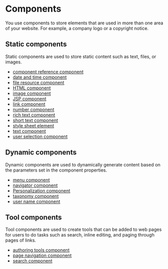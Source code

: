 # Components

You use components to store elements that are used in more than one area of your website. For example, a company logo or a copyright notice.

## Static components

Static components are used to store static content such as text, files, or images.

-   [component reference component](../../../manage_content/wcm/wcm_artifacts/elements/howto_work_with_elements/selection_element/wcm_dev_elements_comp-reference.md)
-   [date and time component](../../../manage_content/wcm/wcm_artifacts/elements/howto_work_with_elements/selection_element/wcm_dev_elements_date-time.md)
-   [file resource component](../../../manage_content/wcm/wcm_artifacts/elements/howto_work_with_elements/using_file_resource_element/wcm_dev_elements_fileresource.md)
-   [HTML component](../../../manage_content/wcm/wcm_artifacts/elements/howto_work_with_elements/richtext_element/wcm_dev_elements_text-richtext-html.md)
-   [image component](../../../manage_content/wcm/wcm_artifacts/elements/howto_work_with_elements/image_element/wcm_dev_elements_image.md)
-   [JSP component](../../../manage_content/wcm/wcm_artifacts/elements/howto_work_with_elements/jsp_element/wcm_dev_elements_jsp.md)
-   [link component](../../../manage_content/wcm/wcm_artifacts/elements/howto_work_with_elements/links_element/wcm_dev_elements_link.md)
-   [number component](../../../manage_content/wcm/wcm_artifacts/elements/howto_work_with_elements/number_element/wcm_dev_elements_number.md)
-   [rich text component](../../../manage_content/wcm/wcm_artifacts/elements/howto_work_with_elements/richtext_element/wcm_dev_elements_text-richtext-html.md)
-   [short text component](../../../manage_content/wcm/wcm_artifacts/elements/howto_work_with_elements/richtext_element/wcm_dev_elements_text-richtext-html.md)
-   [style sheet element](../../../manage_content/wci/rss_for_web_content/wci_ff_nse_element.md)
-   [text component](../../../manage_content/wci/rss_for_web_content/wci_ff_nse_element.md)
-   [user selection component](../../../manage_content/wci/rss_for_web_content/wci_ff_nse_element.md)

## Dynamic components

Dynamic components are used to dynamically generate content based on the parameters set in the component properties.

-   [menu component](../../../manage_content/wcm/wcm_artifacts/elements/howto_work_with_elements/menu_element/wcm_dev_elements_menu.md)
-   [navigator component](../../../manage_content/wcm/wcm_artifacts/elements/howto_work_with_elements/menu_element/wcm_dev_elements_menu.md)
-   [Personalization component](../../../manage_content/wcm/wcm_artifacts/elements/howto_work_with_elements/pzn_element/wcm_dev_elements_pzn.md)
-   [taxonomy component](../../../manage_content/wcm/wcm_artifacts/elements/howto_work_with_elements/taxonomy_element/wcm_dev_elements_taxonomy.md)
-   [user name component](../../../manage_content/wcm/wcm_artifacts/elements/howto_work_with_elements/username_element/index.md)

## Tool components

Tool components are used to create tools that can be added to web pages for users to do tasks such as search, inline editing, and paging through pages of links.

-   [authoring tools component](../../../manage_content/wcm/wcm_artifacts/elements/howto_work_with_elements/authoringtools_element/newfolder/using_authoringtools_elements/wcm_config_wcmviewer_authcomp.md)
-   [page navigation component](../../../manage_content/wcm/wcm_artifacts/elements/howto_work_with_elements/page_nav_element/wcm_dev_elements_page-navigation.md)
-   [search component](../../../extend_dx/development_tools/portal_admin_tools/portal_scripting_interface/command_ref_psi/cmpnt_hierarchy/search_compnt_hrchy.md)


